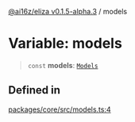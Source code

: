 [@ai16z/eliza v0.1.5-alpha.3](../index.md) / models

# Variable: models

> `const` **models**: [`Models`](../type-aliases/Models.md)

## Defined in

[packages/core/src/models.ts:4](https://github.com/chromindscan/eliza/blob/main/packages/core/src/models.ts#L4)
